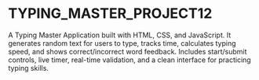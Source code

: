 # TYPING_MASTER_PROJECT12
A Typing Master Application built with HTML, CSS, and JavaScript. It generates random text for users to type, tracks time, calculates typing speed, and shows correct/incorrect word feedback. Includes start/submit controls, live timer, real-time validation, and a clean interface for practicing typing skills.
